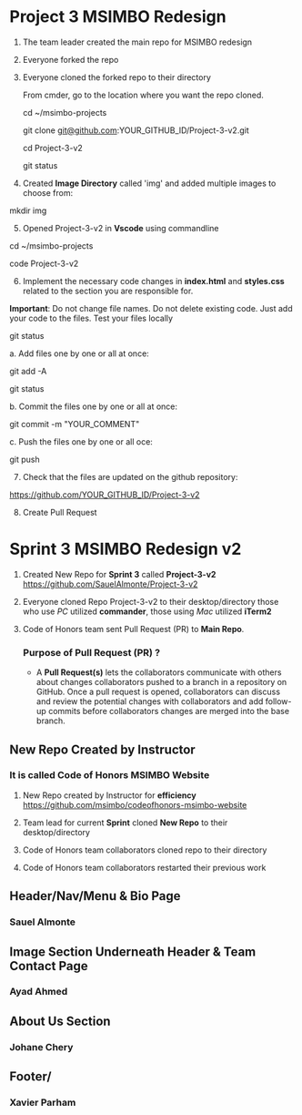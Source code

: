 # Project 3 MSIMBO Redesign

1. The team leader created the main repo for MSIMBO redesign
   

2. Everyone forked the repo
   

3. Everyone cloned the forked repo to their directory
   
   From cmder, go to the location where you want the repo cloned.

   
   cd ~/msimbo-projects
   
   git clone git@github.com:YOUR_GITHUB_ID/Project-3-v2.git
   
   cd Project-3-v2
   
   git status
   

4. Created **Image Directory** called 'img' and added multiple images to choose from:

mkdir img
   
5. Opened Project-3-v2 in **Vscode** using commandline

cd ~/msimbo-projects

code Project-3-v2

6. Implement the necessary code changes in **index.html** and **styles.css** related to the section you are responsible for.

**Important**: 
Do not change file names. 
Do not delete existing code. 
Just add your code to the files.
Test your files locally

git status

a. Add files one by one or all at once:

git add -A

git status

b. Commit the files one by one or all at once:

git commit -m "YOUR_COMMENT"

c. Push the files one by one or all oce:

git push

7. Check that the files are updated on the github repository:

https://github.com/YOUR_GITHUB_ID/Project-3-v2

8. Create Pull Request

# Sprint 3 MSIMBO Redesign v2

1. Created New Repo for **Sprint 3** called **Project-3-v2** https://github.com/SauelAlmonte/Project-3-v2

   
2. Everyone cloned Repo Project-3-v2 to their desktop/directory
   those who use *PC* utilized **commander**, those using *Mac* utilized **iTerm2**
   
   
3. Code of Honors team sent Pull Request (PR) to **Main Repo**.
   
   ### Purpose of Pull Request (PR) ?
   * A **Pull Request(s)** lets the collaborators communicate with others about changes collaborators pushed to a branch in a repository on GitHub. 
     Once a pull request is opened, collaborators can discuss and review the potential changes with collaborators and add follow-up commits before collaborators 
     changes are merged into the base branch.
   
## New Repo Created by Instructor 

### It is called Code of Honors MSIMBO Website

1. New Repo created by Instructor for **efficiency** https://github.com/msimbo/codeofhonors-msimbo-website

2. Team lead for current **Sprint** cloned **New Repo** to their desktop/directory

3. Code of Honors team collaborators cloned repo to their directory

4. Code of Honors team collaborators restarted their previous work

## Header/Nav/Menu & Bio Page
### Sauel Almonte

## Image Section Underneath Header & Team Contact Page
### Ayad Ahmed

## About Us Section
### Johane Chery

## Footer/
### Xavier Parham